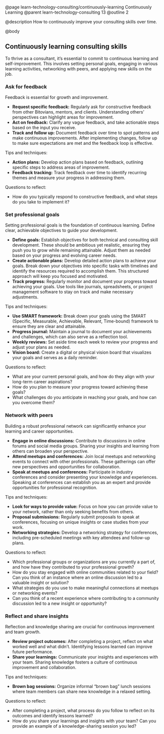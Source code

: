 @page learn-technology-consulting/continuously-learning Continuously Learning
@parent learn-technology-consulting 13
@outline 2

@description How to continuously improve your consulting skills over time.

@body

## Continuously learning consulting skills

To thrive as a consultant, it’s essential to commit to continuous learning and self-improvement. This involves setting personal goals, engaging in various learning activities, networking with peers, and applying new skills on the job.

### Ask for feedback

Feedback is essential for growth and improvement.

- **Request specific feedback:** Regularly ask for constructive feedback from other Bitovians, mentors, and clients. Understanding others’ perspectives can highlight areas for improvement.
- **Act on feedback:** Clarify any vague feedback, and take actionable steps based on the input you receive.
- **Track and follow up:** Document feedback over time to spot patterns and make continuous improvements. After implementing changes, follow up to make sure expectations are met and the feedback loop is effective.

Tips and techniques:

- **Action plans:** Develop action plans based on feedback, outlining specific steps to address areas of improvement.
- **Feedback tracking:** Track feedback over time to identify recurring themes and measure your progress in addressing them.

Questions to reflect:

- How do you typically respond to constructive feedback, and what steps do you take to implement it?

### Set professional goals

Setting professional goals is the foundation of continuous learning. Define clear, achievable objectives to guide your development.

- **Define goals:** Establish objectives for both technical and consulting skill development. These should be ambitious yet realistic, ensuring they push you to grow while remaining attainable. Adjust them as needed based on your progress and evolving career needs.
- **Create actionable plans:** Develop detailed action plans to achieve your goals. Break down your objectives into specific tasks with timelines and identify the resources required to accomplish them. This structured approach will keep you focused and motivated.
- **Track progress:** Regularly monitor and document your progress toward achieving your goals. Use tools like journals, spreadsheets, or project management software to stay on track and make necessary adjustments.

Tips and techniques:

- **Use SMART framework:** Break down your goals using the SMART (Specific, Measurable, Achievable, Relevant, Time-bound) framework to ensure they are clear and attainable.
- **Progress journal:** Maintain a journal to document your achievements and challenges, which can also serve as a reflection tool.
- **Weekly reviews:** Set aside time each week to review your progress and adjust your plans as needed.
- **Vision board:** Create a digital or physical vision board that visualizes your goals and serves as a daily reminder.

Questions to reflect:

- What are your current personal goals, and how do they align with your long-term career aspirations?
- How do you plan to measure your progress toward achieving these goals?
- What challenges do you anticipate in reaching your goals, and how can you overcome them?

### Network with peers

Building a robust professional network can significantly enhance your learning and career opportunities.

- **Engage in online discussions:** Contribute to discussions in online forums and social media groups. Sharing your insights and learning from others can broaden your perspective.
- **Attend meetups and conferences:** Join local meetups and networking events to connect with other professionals. These gatherings can offer new perspectives and opportunities for collaboration.
- **Speak at meetups and conferences:** Participate in industry conferences and consider presenting your knowledge and experiences. Speaking at conferences can establish you as an expert and provide opportunities for professional recognition.

Tips and techniques:

- **Look for ways to provide value:** Focus on how you can provide value to your network, rather than only seeking benefits from others.
- **Proposal submissions:** Regularly submit proposals to speak at conferences, focusing on unique insights or case studies from your work.
- **Networking strategies:** Develop a networking strategy for conferences, including pre-scheduled meetings with key attendees and follow-up plans.

Questions to reflect:

- Which professional groups or organizations are you currently a part of, and how have they contributed to your professional growth?
- How do you stay engaged with online communities related to your field? Can you think of an instance where an online discussion led to a valuable insight or solution?
- What strategies do you use to make meaningful connections at meetups or networking events?
- Can you think of a recent experience where contributing to a community discussion led to a new insight or opportunity?

### Reflect and share insights

Reflection and knowledge sharing are crucial for continuous improvement and team growth.

- **Review project outcomes:** After completing a project, reflect on what worked well and what didn’t. Identifying lessons learned can improve future performance.
- **Share your learnings:** Communicate your insights and experiences with your team. Sharing knowledge fosters a culture of continuous improvement and collaboration.

Tips and techniques:

- **Brown bag sessions:** Organize informal “brown bag” lunch sessions where team members can share new knowledge in a relaxed setting.

Questions to reflect:

- After completing a project, what process do you follow to reflect on its outcomes and identify lessons learned?
- How do you share your learnings and insights with your team? Can you provide an example of a knowledge-sharing session you led?
